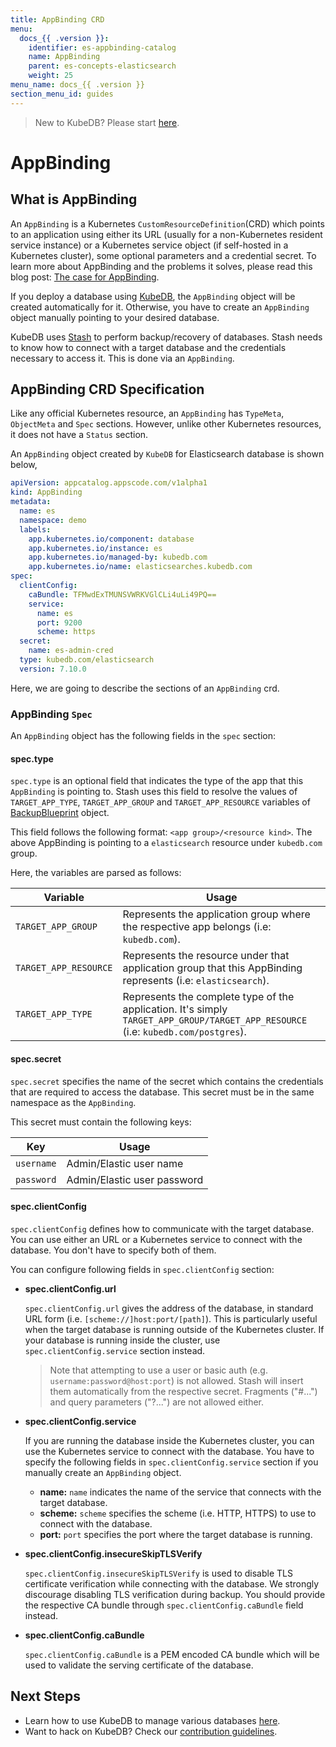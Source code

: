 ```yaml
---
title: AppBinding CRD
menu:
  docs_{{ .version }}:
    identifier: es-appbinding-catalog
    name: AppBinding
    parent: es-concepts-elasticsearch
    weight: 25
menu_name: docs_{{ .version }}
section_menu_id: guides
---
```


> New to KubeDB? Please start [here](/docs/README.md).

# AppBinding

## What is AppBinding

An `AppBinding` is a Kubernetes `CustomResourceDefinition`(CRD) which points to an application using either its URL (usually for a non-Kubernetes resident service instance) or a Kubernetes service object (if self-hosted in a Kubernetes cluster), some optional parameters and a credential secret. To learn more about AppBinding and the problems it solves, please read this blog post: [The case for AppBinding](https://blog.byte.builders/post/the-case-for-appbinding).

If you deploy a database using [KubeDB](https://kubedb.com/docs/latest/welcome/), the `AppBinding` object will be created automatically for it. Otherwise, you have to create an `AppBinding` object manually pointing to your desired database.

KubeDB uses [Stash](https://appscode.com/products/stash/) to perform backup/recovery of databases. Stash needs to know how to connect with a target database and the credentials necessary to access it. This is done via an `AppBinding`.

## AppBinding CRD Specification

Like any official Kubernetes resource, an `AppBinding` has `TypeMeta`, `ObjectMeta` and `Spec` sections. However, unlike other Kubernetes resources, it does not have a `Status` section.

An `AppBinding` object created by `KubeDB` for Elasticsearch database is shown below,

```yaml
apiVersion: appcatalog.appscode.com/v1alpha1
kind: AppBinding
metadata:
  name: es
  namespace: demo
  labels:
    app.kubernetes.io/component: database
    app.kubernetes.io/instance: es
    app.kubernetes.io/managed-by: kubedb.com
    app.kubernetes.io/name: elasticsearches.kubedb.com
spec:
  clientConfig:
    caBundle: TFMwdExTMUNSVWRKVGlCLi4uLi49PQ==
    service:
      name: es
      port: 9200
      scheme: https
  secret:
    name: es-admin-cred
  type: kubedb.com/elasticsearch
  version: 7.10.0
```

Here, we are going to describe the sections of an `AppBinding` crd.

### AppBinding `Spec`

An `AppBinding` object has the following fields in the `spec` section:

#### spec.type

`spec.type` is an optional field that indicates the type of the app that this `AppBinding` is pointing to. Stash uses this field to resolve the values of `TARGET_APP_TYPE`, `TARGET_APP_GROUP` and `TARGET_APP_RESOURCE` variables of [BackupBlueprint](https://appscode.com/products/stash/latest/concepts/crds/backupblueprint/) object.

This field follows the following format: `<app group>/<resource kind>`. The above AppBinding is pointing to a `elasticsearch` resource under `kubedb.com` group.

Here, the variables are parsed as follows:

|       Variable        |                                                               Usage                                                               |
| --------------------- | --------------------------------------------------------------------------------------------------------------------------------- |
| `TARGET_APP_GROUP`    | Represents the application group where the respective app belongs (i.e: `kubedb.com`).                                            |
| `TARGET_APP_RESOURCE` | Represents the resource under that application group that this AppBinding represents (i.e: `elasticsearch`).                           |
| `TARGET_APP_TYPE`     | Represents the complete type of the application. It's simply `TARGET_APP_GROUP/TARGET_APP_RESOURCE` (i.e: `kubedb.com/postgres`). |

#### spec.secret

`spec.secret` specifies the name of the secret which contains the credentials that are required to access the database. This secret must be in the same namespace as the `AppBinding`.

This secret must contain the following keys:

|       Key           |          Usage                  |
| :----------------:  | -----------------------         |
| `username`          | Admin/Elastic user name         |
| `password`          | Admin/Elastic user password     |

#### spec.clientConfig

`spec.clientConfig` defines how to communicate with the target database. You can use either an URL or a Kubernetes service to connect with the database. You don't have to specify both of them.

You can configure following fields in `spec.clientConfig` section:

- **spec.clientConfig.url**

  `spec.clientConfig.url` gives the address of the database, in standard URL form (i.e. `[scheme://]host:port/[path]`). This is particularly useful when the target database is running outside of the Kubernetes cluster. If your database is running inside the cluster, use `spec.clientConfig.service` section instead.

  > Note that attempting to use a user or basic auth (e.g. `username:password@host:port`) is not allowed. Stash will insert them automatically from the respective secret. Fragments ("#...") and query parameters ("?...") are not allowed either.

- **spec.clientConfig.service**

  If you are running the database inside the Kubernetes cluster, you can use the Kubernetes service to connect with the database. You have to specify the following fields in `spec.clientConfig.service` section if you manually create an `AppBinding` object.

  - **name:** `name` indicates the name of the service that connects with the target database.
  - **scheme:** `scheme` specifies the scheme (i.e. HTTP, HTTPS) to use to connect with the database.
  - **port:** `port` specifies the port where the target database is running.

- **spec.clientConfig.insecureSkipTLSVerify**

  `spec.clientConfig.insecureSkipTLSVerify` is used to disable TLS certificate verification while connecting with the database. We strongly discourage disabling TLS verification during backup. You should provide the respective CA bundle through `spec.clientConfig.caBundle` field instead.

- **spec.clientConfig.caBundle**

  `spec.clientConfig.caBundle` is a PEM encoded CA bundle which will be used to validate the serving certificate of the database.

## Next Steps

- Learn how to use KubeDB to manage various databases [here](/docs/guides/README.md).
- Want to hack on KubeDB? Check our [contribution guidelines](/docs/CONTRIBUTING.md).
